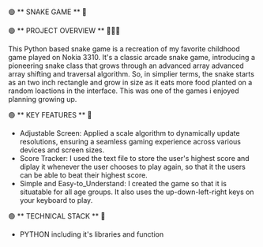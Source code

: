 🟢 ** SNAKE GAME **  🐍

🟢 ** PROJECT OVERVIEW ** 🚀🚀🚀

This Python based snake game is a recreation of my favorite childhood game played on Nokia 3310. 
It's a classic arcade snake game, introducing a pioneering snake class that grows through an advanced array advanced array shifting and traversal algorithm.
So, in simplier terms, the snake starts as an two inch rectangle and grow in size as it eats more food planted on a random loactions in the interface. 
This was one of the games i enjoyed planning growing up. 

🟢 ** KEY FEATURES ** 🔑
- Adjustable Screen: Applied a scale algorithm to dynamically update resolutions, ensuring a seamless gaming experience across various devices and screen sizes.
- Score Tracker: I used the text file to store the user's highest score and diplay it whenever the user chooses to play again, so that it the users can be able to beat their
  highest score. 
- Simple and Easy-to_Understand: I created the game so that it is situatable for all age groups. It also uses the up-down-left-right keys on your keyboard to play. 

🟢 ** TECHNICAL STACK ** 🧱
- PYTHON including it's libraries and function



